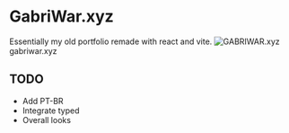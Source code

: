 # GabriWar.xyz
Essentially my old portfolio remade with react and vite.
![GABRIWAR.xyz](https://github.com/GabriWar/PortifolioVR/assets/72227489/5c7b8436-b070-4d1b-a243-d1f5e7a943de)
gabriwar.xyz



## TODO
- Add PT-BR
- Integrate typed
- Overall looks


